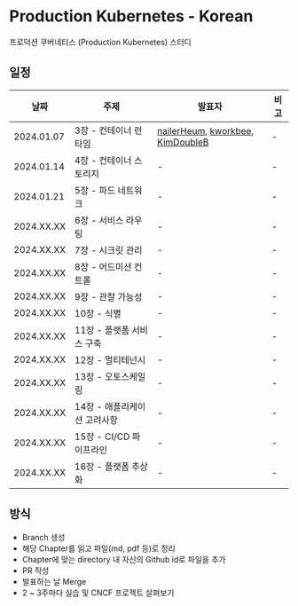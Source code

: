 # Production Kubernetes - Korean

프로덕션 쿠버네티스 (Production Kubernetes) 스터디

## 일정

|날짜|주제|발표자|비고|
|---|---|---|---|
|2024.01.07|3장 - 컨테이너 런타임|[nailerHeum](https://github.com/KimDoubleB/production-k8s-kr/blob/main/Chap_03/nailerHeum_3_container_runtime.md), [kworkbee](https://github.com/KimDoubleB/production-k8s-kr/blob/main/Chap_03/kworkbee_Chapter3.md), [KimDoubleB](https://github.com/KimDoubleB/production-k8s-kr/blob/main/Chap_03/KimDoubleB_03_Container%20Runtime.md)|-|
|2024.01.14|4장 - 컨테이너 스토리지|-|-|
|2024.01.21|5장 - 파드 네트워크|-|-|
|2024.XX.XX|6장 - 서비스 라우팅|-|-|
|2024.XX.XX|7장 - 시크릿 관리|-|-|
|2024.XX.XX|8장 - 어드미션 컨트롤|-|-|
|2024.XX.XX|9장 - 관찰 가능성|-|-|
|2024.XX.XX|10장 - 식별|-|-|
|2024.XX.XX|11장 - 플랫폼 서비스 구축|-|-|
|2024.XX.XX|12장 - 멀티테넌시|-|-|
|2024.XX.XX|13장 - 오토스케일링|-|-|
|2024.XX.XX|14장 - 애플리케이션 고려사항|-|-|
|2024.XX.XX|15장 - CI/CD 파이프라인|-|-|
|2024.XX.XX|16장 - 플랫폼 추상화|-|-|

## 방식

- Branch 생성
- 해당 Chapter를 읽고 파일(md, pdf 등)로 정리
- Chapter에 맞는 directory 내 자신의 Github id로 파일을 추가
- PR 작성
- 발표하는 날 Merge
- 2 ~ 3주마다 실습 및 CNCF 프로젝트 살펴보기

